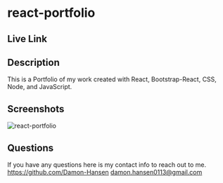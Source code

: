 # react-portfolio

## Live Link


## Description
This is a Portfolio of my work created with React, Bootstrap-React, CSS, Node, and JavaScript.

## Screenshots
![react-portfolio](https://user-images.githubusercontent.com/95259338/169710538-77af05f6-5159-4a69-b389-77c413dc4072.PNG)

## Questions
If you have any questions here is my contact info to reach out to me.
https://github.com/Damon-Hansen damon.hansen0113@gmail.com
